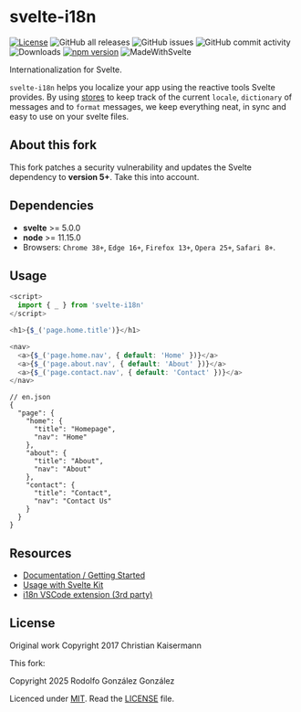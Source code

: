 

# svelte-i18n

[![License](https://img.shields.io/badge/License-MIT-blue.svg)](https://opensource.org/licenses/MIT)
![GitHub all releases](https://img.shields.io/github/downloads/rgglez/svelte-i18n/total) 
![GitHub issues](https://img.shields.io/github/issues/rgglez/svelte-i18n) 
![GitHub commit activity](https://img.shields.io/github/commit-activity/y/rgglez/svelte-i18n)
![Downloads](https://img.shields.io/npm/dm/@rgglez/svelte-i18n.svg)
[![npm version](https://badge.fury.io/js/svelte-i18n.svg)](https://badge.fury.io/js/@rgglez/svelte-i18n) 
![MadeWithSvelte](https://madewithsvelte.com/storage/repo-shields/2274-shield.svg)

Internationalization for Svelte.

`svelte-i18n` helps you localize your app using the reactive tools Svelte provides. By using [stores](https://svelte.dev/docs#svelte_store) to keep track of the current `locale`, `dictionary` of messages and to `format` messages, we keep everything neat, in sync and easy to use on your svelte files.

## About this fork

This fork patches a security vulnerability and updates the Svelte dependency to **version 5+**. Take this into account.

## Dependencies

- **svelte** >= 5.0.0
- **node** >= 11.15.0
- Browsers: `Chrome 38+`, `Edge 16+`, `Firefox 13+`, `Opera 25+`, `Safari 8+`.

## Usage

```javascript
<script>
  import { _ } from 'svelte-i18n'
</script>

<h1>{$_('page.home.title')}</h1>

<nav>
  <a>{$_('page.home.nav', { default: 'Home' })}</a>
  <a>{$_('page.about.nav', { default: 'About' })}</a>
  <a>{$_('page.contact.nav', { default: 'Contact' })}</a>
</nav>
```

```jsonc
// en.json
{
  "page": {
    "home": {
      "title": "Homepage",
      "nav": "Home"
    },
    "about": {
      "title": "About",
      "nav": "About"
    },
    "contact": {
      "title": "Contact",
      "nav": "Contact Us"
    }
  }
}
```

## Resources

- [Documentation / Getting Started](/docs/Getting%20Started.md)
- [Usage with Svelte Kit](/docs/Svelte-Kit.md)
- [i18n VSCode extension (3rd party)](https://github.com/antfu/i18n-ally)

## License

Original work Copyright 2017 Christian Kaisermann

This fork:

Copyright 2025 Rodolfo González González

Licenced under [MIT](https://mit-license.org/). Read the [LICENSE](LICENSE) file.